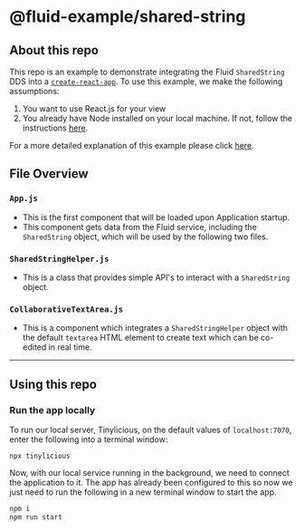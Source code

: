 # @fluid-example/shared-string

## About this repo

This repo is an example to demonstrate integrating the Fluid `SharedString` DDS into a [`create-react-app`](https://create-react-app.dev/). To use this example, we make the following assumptions:

1. You want to use React.js for your view
1. You already have Node installed on your local machine. If not, follow the instructions [here](https://nodejs.org/en/download/).

For a more detailed explanation of this example please click [here](https://fluidframework.com/docs/recipes/shared-string/).

## File Overview
### `App.js`
- This is the first component that will be loaded upon Application startup.
- This component gets data from the Fluid service, including the `SharedString` object, which will be used by the following two files.

### `SharedStringHelper.js`
- This is a class that provides simple API's to interact with a `SharedString` object.
### `CollaborativeTextArea.js`
- This is a component which integrates a `SharedStringHelper` object with the default `textarea` HTML element to create text which can be co-edited in real time.

--- 

## Using this repo

### Run the app locally

To run our local server, Tinylicious, on the default values of `localhost:7070`, enter the following into a terminal window:

```
npx tinylicious
```

Now, with our local service running in the background, we need to connect the application to it. The app has already been configured to this so now we just need to run the following in a new terminal window to start the app.

```bash
npm i
npm run start
```